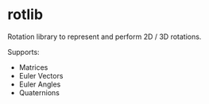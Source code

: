 # rotlib

Rotation library to represent and perform 2D / 3D rotations.

Supports:

* Matrices
* Euler Vectors
* Euler Angles
* Quaternions
